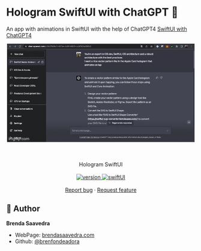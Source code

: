 # Hologram SwiftUI with ChatGPT 👋

An app with animations in SwiftUI with the help of ChatGPT4 [SwiftUI with ChatGPT4](https://designcode.io/gpt4-swiftui)


<p align="center">
<a href="#">
<img src="images/hologram.gif" align="center">
<br><br>
</a>  
<br><br>
     Hologram SwiftUI
    <br><br>
  <a href="#">
    <img alt="version" src="https://img.shields.io/badge/Version-v1.0-red.svg" />
  </a>
  <a href="#">
    <img alt="swiftUI" src="https://img.shields.io/badge/Swift-UI-blue.svg" />
  </a>
  <br>
    <br>
    <a href="https://github.com/brenfondeadora/Hologram_SwiftUI_ChatGPT/issues/new">Report bug</a>
    ·
    <a href="https://github.com/brenfondeadora/Hologram_SwiftUI_ChatGPT/issues/new">Request feature</a>
</p>

## 👤 Author

**Brenda Saavedra**

- WebPage: [brendasaavedra.com](http://brendasaavedra.com)
- Github: [@brenfondeadora](https://github.com/brenfondeadora/)
